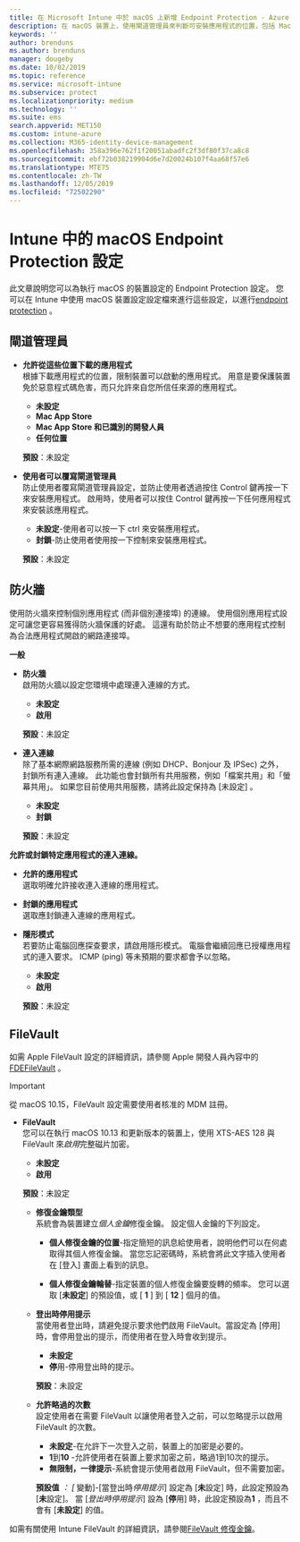 ```yaml
---
title: 在 Microsoft Intune 中於 macOS 上新增 Endpoint Protection - Azure | Microsoft Docs
description: 在 macOS 裝置上，使用閘道管理員來判斷可安裝應用程式的位置，包括 Mac App Store。 此外，也使用 Microsoft Intune 來啟用或設定防火牆以允許特定應用程式、封鎖特定應用程式、使用隱形模式，甚至是封鎖特定類型的連入連線。
keywords: ''
author: brenduns
ms.author: brenduns
manager: dougeby
ms.date: 10/02/2019
ms.topic: reference
ms.service: microsoft-intune
ms.subservice: protect
ms.localizationpriority: medium
ms.technology: ''
ms.suite: ems
search.appverid: MET150
ms.custom: intune-azure
ms.collection: M365-identity-device-management
ms.openlocfilehash: 358a396e762f1f20051abadfc2f3df80f37ca8c8
ms.sourcegitcommit: ebf72b038219904d6e7d20024b107f4aa68f57e6
ms.translationtype: MTE75
ms.contentlocale: zh-TW
ms.lasthandoff: 12/05/2019
ms.locfileid: "72502290"
---
```

# <a name="macos-endpoint-protection-settings-in-intune"></a>Intune 中的 macOS Endpoint Protection 設定  

此文章說明您可以為執行 macOS 的裝置設定的 Endpoint Protection 設定。 您可以在 Intune 中使用 macOS 裝置設定設定檔來進行這些設定，以進行[endpoint protection](endpoint-protection-configure.md) 。  

## <a name="gatekeeper"></a>閘道管理員  

- **允許從這些位置下載的應用程式**  
  根據下載應用程式的位置，限制裝置可以啟動的應用程式。 用意是要保護裝置免於惡意程式碼危害，而只允許來自您所信任來源的應用程式。  

  - **未設定**  
  - **Mac App Store**  
  - **Mac App Store 和已識別的開發人員**  
  - **任何位置**  

  **預設**：未設定  

- **使用者可以覆寫閘道管理員**  
  防止使用者覆寫閘道管理員設定，並防止使用者透過按住 Control 鍵再按一下來安裝應用程式。 啟用時，使用者可以按住 Control 鍵再按一下任何應用程式來安裝該應用程式。  
 
  - **未設定**-使用者可以按一下 ctrl 來安裝應用程式。  
  - **封鎖**-防止使用者使用按一下控制來安裝應用程式。  

  **預設**：未設定  

## <a name="firewall"></a>防火牆  

使用防火牆來控制個別應用程式 (而非個別連接埠) 的連線。 使用個別應用程式設定可讓您更容易獲得防火牆保護的好處。 這還有助於防止不想要的應用程式控制為合法應用程式開啟的網路連接埠。  

**一般**
- **防火牆**  
  啟用防火牆以設定您環境中處理連入連線的方式。  
  - **未設定**  
  - **啟用**  

  **預設**：未設定  

- **連入連線**  
  除了基本網際網路服務所需的連線 (例如 DHCP、Bonjour 及 IPSec) 之外，封鎖所有連入連線。 此功能也會封鎖所有共用服務，例如「檔案共用」和「螢幕共用」。 如果您目前使用共用服務，請將此設定保持為 [未設定]  。  
  - **未設定**  
  - **封鎖**  

  **預設**：未設定  

**允許或封鎖特定應用程式的連入連線。**  

  - **允許的應用程式**  
    選取明確允許接收連入連線的應用程式。  

  - **封鎖的應用程式**  
    選取應封鎖連入連線的應用程式。  

  - **隱形模式**  
    若要防止電腦回應探查要求，請啟用隱形模式。 電腦會繼續回應已授權應用程式的連入要求。 ICMP (ping) 等未預期的要求都會予以忽略。  
    - **未設定**  
    - **啟用**  

    **預設**：未設定  

## <a name="filevault"></a>FileVault  
如需 Apple FileVault 設定的詳細資訊，請參閱 Apple 開發人員內容中的[FDEFileVault](https://developer.apple.com/documentation/devicemanagement/fdefilevault) 。 

> [!IMPORTANT]  
> 從 macOS 10.15，FileVault 設定需要使用者核准的 MDM 註冊。 

- **FileVault**  
  您可以在執行 macOS 10.13 和更新版本的裝置上，使用 XTS-AES 128 與 FileVault 來*啟用*完整磁片加密。  
  - **未設定**  
  - **啟用**  

  **預設**：未設定  

  - **修復金鑰類型**  
    系統會為裝置建立*個人金鑰*修復金鑰。 設定個人金鑰的下列設定。  

    - **個人修復金鑰的位置**-指定簡短的訊息給使用者，說明他們可以在何處取得其個人修復金鑰。 當您忘記密碼時，系統會將此文字插入使用者在 [登入] 畫面上看到的訊息。  
      
    - **個人修復金鑰輪替**-指定裝置的個人修復金鑰要旋轉的頻率。 您可以選取 [**未設定**] 的預設值，或 [ **1** ] 到 [ **12** ] 個月的值。  

  - **登出時停用提示**  
    當使用者登出時，請避免提示要求他們啟用 FileVault。當設定為 [停用] 時，會停用登出的提示，而使用者在登入時會收到提示。  
    - **未設定**  
    - **停**用-停用登出時的提示。

    **預設**：未設定  

  - **允許略過的次數**  
  設定使用者在需要 FileVault 以讓使用者登入之前，可以忽略提示以啟用 FileVault 的次數。 

    - **未設定**-在允許下一次登入之前，裝置上的加密是必要的。  
    - **1**到**10** -允許使用者在裝置上要求加密之前，略過1到10次的提示。  
    - **無限制，一律提示**-系統會提示使用者啟用 FileVault，但不需要加密。  
 
    **預設值** *： [* 變動]-[當登出時*停用提示*] 設定為 [**未**設定] 時，此設定預設為 [**未**設定]。 當 [*登出時停用提示*] 設為 [**停**用] 時，此設定預設為**1** ，而且不會有 [**未設定**] 的值。

如需有關使用 Intune FileVault 的詳細資訊，請參閱[FileVault 修復金鑰](encryption-monitor.md#filevault-recovery-keys)。


